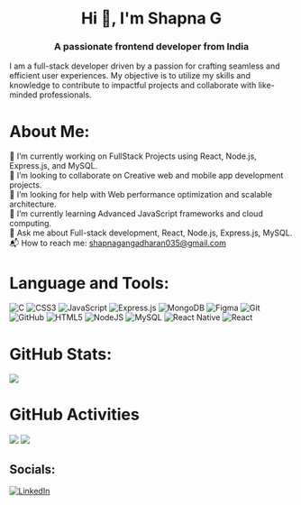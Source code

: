 <h1 align="center">Hi 👋, I'm Shapna G</h1>
<h3 align="center">A passionate frontend developer from India</h3>

I am a full-stack developer driven by a passion for crafting seamless and efficient user experiences. My objective is to utilize my skills and knowledge to contribute to impactful projects and collaborate with like-minded professionals.

# About Me:
🔭 I’m currently working on FullStack Projects using React, Node.js, Express.js, and MySQL.<br>👯 I’m looking to collaborate on Creative web and mobile app development projects.<br>🤝 I’m looking for help with Web performance optimization and scalable architecture.<br>🌱 I’m currently learning Advanced JavaScript frameworks and cloud computing.<br>💬 Ask me about Full-stack development, React, Node.js, Express.js, MySQL.<br>📬 How to reach me: shapnagangadharan035@gmail.com
 

# Language and Tools:
![C](https://img.shields.io/badge/c-%2300599C.svg?style=for-the-badge&logo=c&logoColor=white) ![CSS3](https://img.shields.io/badge/css3-%231572B6.svg?style=for-the-badge&logo=css3&logoColor=white) ![JavaScript](https://img.shields.io/badge/javascript-%23323330.svg?style=for-the-badge&logo=javascript&logoColor=%23F7DF1E) ![Express.js](https://img.shields.io/badge/express.js-%23404d59.svg?style=for-the-badge&logo=express&logoColor=%2361DAFB) ![MongoDB](https://img.shields.io/badge/MongoDB-%234ea94b.svg?style=for-the-badge&logo=mongodb&logoColor=white) ![Figma](https://img.shields.io/badge/figma-%23F24E1E.svg?style=for-the-badge&logo=figma&logoColor=white) ![Git](https://img.shields.io/badge/git-%23F05033.svg?style=for-the-badge&logo=git&logoColor=white) ![GitHub](https://img.shields.io/badge/github-%23121011.svg?style=for-the-badge&logo=github&logoColor=white) ![HTML5](https://img.shields.io/badge/html5-%23E34F26.svg?style=for-the-badge&logo=html5&logoColor=white) ![NodeJS](https://img.shields.io/badge/node.js-6DA55F?style=for-the-badge&logo=node.js&logoColor=white) ![MySQL](https://img.shields.io/badge/mysql-4479A1.svg?style=for-the-badge&logo=mysql&logoColor=white) ![React Native](https://img.shields.io/badge/react_native-%2320232a.svg?style=for-the-badge&logo=react&logoColor=%2361DAFB) ![React](https://img.shields.io/badge/react-%2320232a.svg?style=for-the-badge&logo=react&logoColor=%2361DAFB)

# GitHub Stats:
![](https://github-readme-stats.vercel.app/api?username=Shapna0327&theme=radical&hide_border=false&include_all_commits=true&count_private=true)<br/>


# GitHub Activities
![](https://github-readme-streak-stats.herokuapp.com/?user=Shapna0327&theme=radical&hide_border=false)
[![](https://visitcount.itsvg.in/api?id=Shapna0327&icon=9&color=10)](https://visitcount.itsvg.in)

## Socials:
[![LinkedIn](https://img.shields.io/badge/LinkedIn-%230077B5.svg?logo=linkedin&logoColor=white)](https://linkedin.com/in/https://www.linkedin.com/in/shapna-gangadharan-b852801b1)

